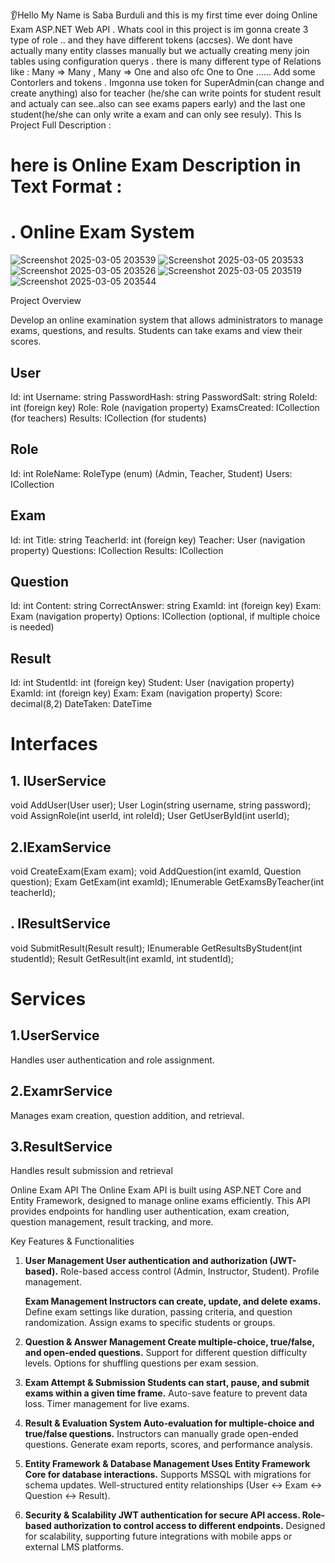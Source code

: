 👂Hello My Name is Saba Burduli and this is my first time ever doing Online Exam ASP.NET Web API . Whats cool in this project is im gonna create 3 type of role ..
and they have different tokens (accses). We dont have actually many entity classes manually but we actually creating meny join tables using configuration querys .
there is many different type of Relations like : Many => Many , Many => One and also ofc One to One ......
Add some Contorlers and tokens .
Imgonna use token for SuperAdmin(can change and create anything) also for teacher (he/she can write points for student result and actualy can see..also can see exams papers early) and the last one student(he/she can only write a exam and can only see resuly).
This Is Project Full Description :

<main aling="center">
<h1 aling="center" style="color=🟨">here is Online Exam Description in Text Format : </h1>
	
<h1>. Online Exam System</h1>
	
![Screenshot 2025-03-05 203539](https://github.com/user-attachments/assets/89e289be-2423-4290-89f0-321fef03d3c0)
![Screenshot 2025-03-05 203533](https://github.com/user-attachments/assets/b73acdbd-3937-421c-a37a-1a51819d5580)
![Screenshot 2025-03-05 203526](https://github.com/user-attachments/assets/a88c98cc-493b-4d5e-98c0-c1c3ac76fb11)
![Screenshot 2025-03-05 203519](https://github.com/user-attachments/assets/8e2f31b1-1b8e-42d0-839d-2eb6fcfece0f)
![Screenshot 2025-03-05 203544](https://github.com/user-attachments/assets/f8509629-f8b8-4dc1-9d61-089de9357bf0)

Project Overview

Develop an online examination system that allows administrators to manage exams, questions, and results. Students can take exams and view their scores.

<h2>User</h2>
	Id: int
	Username: string
	PasswordHash: string
	PasswordSalt: string
	RoleId: int (foreign key)
	Role: Role (navigation property)
	ExamsCreated: ICollection<Exam> (for teachers)
	Results: ICollection<Result> (for students)

<h2>Role</h2>
	Id: int
	RoleName: RoleType (enum) (Admin, Teacher, Student)
	Users: ICollection<User>

<h2>Exam</h2>
	Id: int
	Title: string
	TeacherId: int (foreign key)
	Teacher: User (navigation property)
	Questions: ICollection<Question>
	Results: ICollection<Result>

<h2>Question</h2>
	Id: int
	Content: string
	CorrectAnswer: string
	ExamId: int (foreign key)
	Exam: Exam (navigation property)
	Options: ICollection<string> (optional, if multiple choice is needed)

<h2>Result</h2>
	Id: int
	StudentId: int (foreign key)
	Student: User (navigation property)
	ExamId: int (foreign key)
	Exam: Exam (navigation property)
	Score: decimal(8,2)
	DateTaken: DateTime






<h1>Interfaces</h1>
<h2>1.	IUserService</h2>
	void AddUser(User user);
	User Login(string username, string password);
	void AssignRole(int userId, int roleId);
	User GetUserById(int userId);
<h2>2.IExamService</h2>
	void CreateExam(Exam exam);
	void AddQuestion(int examId, Question question);
	Exam GetExam(int examId);
	IEnumerable<Exam> GetExamsByTeacher(int teacherId);
<h2>.	IResultService</h2>
	void SubmitResult(Result result);
	IEnumerable<Result> GetResultsByStudent(int studentId);
	Result GetResult(int examId, int studentId);



<h1>Services</h1>
 <h2>1.UserService</h2>
	Handles user authentication and role assignment.

 <h2>2.ExamrService</h2>
	Manages exam creation, question addition, and retrieval.

 <h2>3.ResultService</h2>
	Handles result submission and retrieval





</main>









Online Exam API The Online Exam API is built using ASP.NET Core and Entity Framework, designed to manage online exams efficiently. This API provides endpoints for handling user authentication, exam creation, question management, result tracking, and more.

Key Features & Functionalities

1. **User Management User authentication and authorization (JWT-based).** Role-based access control (Admin, Instructor, Student). Profile management.

   **Exam Management Instructors can create, update, and delete exams.** Define exam settings like duration, passing criteria, and question randomization. Assign exams to specific students or groups.

3. **Question & Answer Management Create multiple-choice, true/false, and open-ended questions.** Support for different question difficulty levels. Options for shuffling questions per exam session.

4. **Exam Attempt & Submission Students can start, pause, and submit exams within a given time frame.** Auto-save feature to prevent data loss. Timer management for live exams.

5. **Result & Evaluation System Auto-evaluation for multiple-choice and true/false questions.** Instructors can manually grade open-ended questions. Generate exam reports, scores, and performance analysis.

6. **Entity Framework & Database Management Uses Entity Framework Core for database interactions.** Supports MSSQL with migrations for schema updates. Well-structured entity relationships (User ↔ Exam ↔ Question ↔ Result).

7. **Security & Scalability JWT authentication for secure API access. Role-based authorization to control access to different endpoints.** Designed for scalability, supporting future integrations with mobile apps or external LMS platforms.
